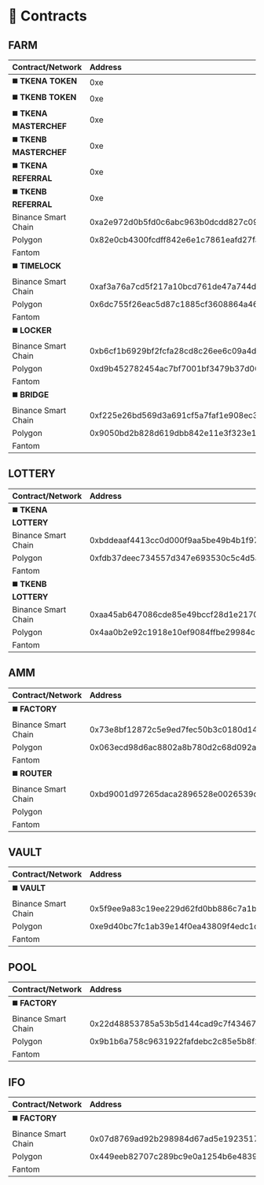 # 📑 Contracts

## **FARM** 

| **Contract/Network** | Address |
| :--- | :--- |
| ◼️ **TKENA TOKEN** | 0xe |
| ◼️ **TKENB TOKEN** | 0xe |
| ◼️ **TKENA MASTERCHEF** | 0xe |
| ◼️ **TKENB MASTERCHEF** | 0xe |
| ◼️ **TKENA REFERRAL** | 0xe |
| ◼️ **TKENB REFERRAL** | 0xe |
| Binance Smart Chain | 0xa2e972d0b5fd0c6abc963b0dcdd827c09c399017 |
| Polygon | 0x82e0cb4300fcdff842e6e1c7861eafd27fa3a175 |
| Fantom |  |
| ◼️ **TIMELOCK** |  |
| Binance Smart Chain | 0xaf3a76a7cd5f217a10bcd761de47a744d7c4b670 |
| Polygon | 0x6dc755f26eac5d87c1885cf3608864a4658eef51 |
| Fantom |  |
| ◼️ **LOCKER** |  |
| Binance Smart Chain | 0xb6cf1b6929bf2fcfa28cd8c26ee6c09a4d9f237d |
| Polygon | 0xd9b452782454ac7bf7001bf3479b37d06e9f4664 |
| Fantom |  |
| ◼️ **BRIDGE** |  |
| Binance Smart Chain | 0xf225e26bd569d3a691cf5a7faf1e908ec36d1566 |
| Polygon | 0x9050bd2b828d619dbb842e11e3f323e130e92f83 |
| Fantom |  |

## LOTTERY

| Contract/Network | Address |
| :--- | :--- |
| ◼️ **TKENA LOTTERY** |  |
| Binance Smart Chain | 0xbddeaaf4413cc0d000f9aa5be49b4b1f97444df9 |
| Polygon | 0xfdb37deec734557d347e693530c5c4d5a572644e |
| Fantom |  |
| ◼️ **TKENB LOTTERY** |  |
| Binance Smart Chain | 0xaa45ab647086cde85e49bccf28d1e2170a37c4e1 |
| Polygon | 0x4aa0b2e92c1918e10ef9084ffbe29984c12d1652 |
| Fantom |  |

## AMM

| Contract/Network | Address |
| :--- | :--- |
| ◼️ **FACTORY** |  |
| Binance Smart Chain | 0x73e8bf12872c5e9ed7fec50b3c0180d1465bab5e |
| Polygon | 0x063ecd98d6ac8802a8b780d2c68d092a12b13314 |
| Fantom |  |
| ◼️ **ROUTER** |  |
| Binance Smart Chain | 0xbd9001d97265daca2896528e0026539c59abab8e |
| Polygon |  |
| Fantom |  |

## VAULT

| Contract/Network | Address |
| :--- | :--- |
| ◼️ **VAULT** |  |
| Binance Smart Chain | 0x5f9ee9a83c19ee229d62fd0bb886c7a1bc8ef726 |
| Polygon | 0xe9d40bc7fc1ab39e14f0ea43809f4edc1c2040c7 |
| Fantom |  |

## POOL

| Contract/Network | Address |
| :--- | :--- |
| ◼️ **FACTORY** |  |
| Binance Smart Chain | 0x22d48853785a53b5d144cad9c7f434675fd55f1d |
| Polygon | 0x9b1b6a758c9631922fafdebc2c85e5b8f28aae9f |
| Fantom |  |

## IFO

| Contract/Network | Address |
| :--- | :--- |
| ◼️ **FACTORY** |  |
| Binance Smart Chain | 0x07d8769ad92b298984d67ad5e19235174d3b7318 |
| Polygon | 0x449eeb82707c289bc9e0a1254b6e48392cbe0b22 |
| Fantom |  |

